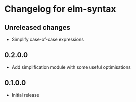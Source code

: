 # Changelog for elm-syntax

## Unreleased changes

- Simplify case-of-case expressions

## 0.2.0.0

- Add simplification module with some useful optimisations


## 0.1.0.0

- Initial release
